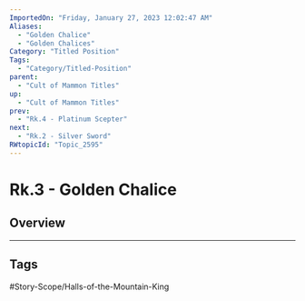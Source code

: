 ```yaml
---
ImportedOn: "Friday, January 27, 2023 12:02:47 AM"
Aliases:
  - "Golden Chalice"
  - "Golden Chalices"
Category: "Titled Position"
Tags:
  - "Category/Titled-Position"
parent:
  - "Cult of Mammon Titles"
up:
  - "Cult of Mammon Titles"
prev:
  - "Rk.4 - Platinum Scepter"
next:
  - "Rk.2 - Silver Sword"
RWtopicId: "Topic_2595"
---
```

# Rk.3 - Golden Chalice
## Overview

---
## Tags
#Story-Scope/Halls-of-the-Mountain-King

